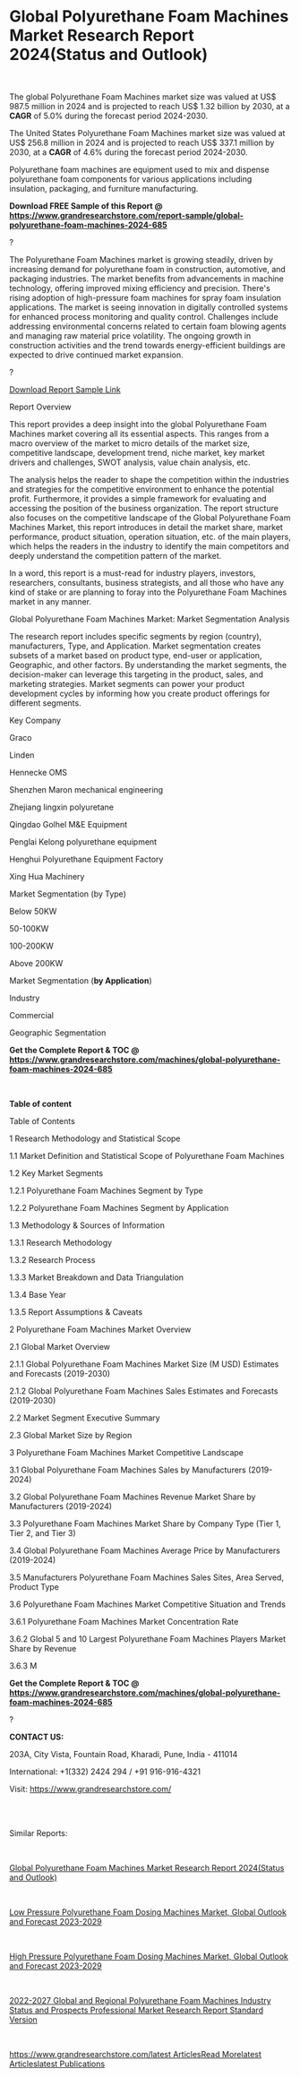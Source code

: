 <h1>Global Polyurethane Foam Machines Market Research Report 2024(Status and Outlook)</h1><br/><p>The global Polyurethane Foam Machines market size was valued at US$ 987.5 million in 2024 and is projected to reach US$ 1.32 billion by 2030, at a <strong>CAGR</strong> of 5.0% during the forecast period 2024-2030.</p>
 
 
 
 <p>The United States Polyurethane Foam Machines market size was valued at US$ 256.8 million in 2024 and is projected to reach US$ 337.1 million by 2030, at a <strong>CAGR</strong> of 4.6% during the forecast period 2024-2030.</p>
 
 
 
 <p>Polyurethane foam machines are equipment used to mix and dispense polyurethane foam components for various applications including insulation, packaging, and furniture manufacturing.</p>
 
 
 
 <div><b>Download FREE Sample of this Report @ <a href="https://www.grandresearchstore.com/report-sample/global-polyurethane-foam-machines-2024-685">https://www.grandresearchstore.com/report-sample/global-polyurethane-foam-machines-2024-685</a></b></div>
 
 
 
 <p>? </p>
 
 
 
 <p>The Polyurethane Foam Machines market is growing steadily, driven by increasing demand for polyurethane foam in construction, automotive, and packaging industries. The market benefits from advancements in machine technology, offering improved mixing efficiency and precision. There&#39;s rising adoption of high-pressure foam machines for spray foam insulation applications. The market is seeing innovation in digitally controlled systems for enhanced process monitoring and quality control. Challenges include addressing environmental concerns related to certain foam blowing agents and managing raw material price volatility. The ongoing growth in construction activities and the trend towards energy-efficient buildings are expected to drive continued market expansion.</p>
 
 
 
 <p>? </p>
 
 
 
 <p><a href="https://www.grandresearchstore.com/mr-admin/report-sample/global-polyurethane-foam-machines-2024-685">Download Report Sample Link</a></p>
 
 
 
 <p>Report Overview</p>
 
 
 
 <p>This report provides a deep insight into the global Polyurethane Foam Machines market covering all its essential aspects. This ranges from a macro overview of the market to micro details of the market size, competitive landscape, development trend, niche market, key market drivers and challenges, SWOT analysis, value chain analysis, etc.</p>
 
 
 
 <p>The analysis helps the reader to shape the competition within the industries and strategies for the competitive environment to enhance the potential profit. Furthermore, it provides a simple framework for evaluating and accessing the position of the business organization. The report structure also focuses on the competitive landscape of the Global Polyurethane Foam Machines Market, this report introduces in detail the market share, market performance, product situation, operation situation, etc. of the main players, which helps the readers in the industry to identify the main competitors and deeply understand the competition pattern of the market.</p>
 
 
 
 <p>In a word, this report is a must-read for industry players, investors, researchers, consultants, business strategists, and all those who have any kind of stake or are planning to foray into the Polyurethane Foam Machines market in any manner.</p>
 
 
 
 <p>Global Polyurethane Foam Machines Market: Market Segmentation Analysis</p>
 
 
 
 <p>The research report includes specific segments by region (country), manufacturers, Type, and Application. Market segmentation creates subsets of a market based on product type, end-user or application, Geographic, and other factors. By understanding the market segments, the decision-maker can leverage this targeting in the product, sales, and marketing strategies. Market segments can power your product development cycles by informing how you create product offerings for different segments.</p>
 
 
 
 <p>Key Company</p>
 
 
 
 <p>Graco</p>
 
 
 
 <p>Linden</p>
 
 
 
 <p>Hennecke OMS</p>
 
 
 
 <p>Shenzhen Maron mechanical engineering</p>
 
 
 
 <p>Zhejiang lingxin polyuretane</p>
 
 
 
 <p>Qingdao Golhel M&E Equipment</p>
 
 
 
 <p>Penglai Kelong polyurethane equipment</p>
 
 
 
 <p>Henghui Polyurethane Equipment Factory</p>
 
 
 
 <p>Xing Hua Machinery</p>
 
 
 
 <p>Market Segmentation (by Type)</p>
 
 
 
 <p>Below 50KW</p>
 
 
 
 <p>50-100KW</p>
 
 
 
 <p>100-200KW</p>
 
 
 
 <p>Above 200KW</p>
 
 
 
 <p>Market Segmentation (<strong>by Application</strong>)</p>
 
 
 
 <p>Industry</p>
 
 
 
 <p>Commercial</p>
 
 
 
 <p>Geographic Segmentation</p>
 
 
 
 <div><b>Get the Complete Report & TOC @ <a href="https://www.grandresearchstore.com/machines/global-polyurethane-foam-machines-2024-685">https://www.grandresearchstore.com/machines/global-polyurethane-foam-machines-2024-685</a></b></div>
 
 
 
 <p><br />
 
 <b>Table of content</b></p>
 
 
 
 <p>Table of Contents<br />
 
 1 Research Methodology and Statistical Scope<br />
 
 1.1 Market Definition and Statistical Scope of Polyurethane Foam Machines<br />
 
 1.2 Key Market Segments<br />
 
 1.2.1 Polyurethane Foam Machines Segment by Type<br />
 
 1.2.2 Polyurethane Foam Machines Segment by Application<br />
 
 1.3 Methodology & Sources of Information<br />
 
 1.3.1 Research Methodology<br />
 
 1.3.2 Research Process<br />
 
 1.3.3 Market Breakdown and Data Triangulation<br />
 
 1.3.4 Base Year<br />
 
 1.3.5 Report Assumptions & Caveats<br />
 
 2 Polyurethane Foam Machines Market Overview<br />
 
 2.1 Global Market Overview<br />
 
 2.1.1 Global Polyurethane Foam Machines Market Size (M USD) Estimates and Forecasts (2019-2030)<br />
 
 2.1.2 Global Polyurethane Foam Machines Sales Estimates and Forecasts (2019-2030)<br />
 
 2.2 Market Segment Executive Summary<br />
 
 2.3 Global Market Size by Region<br />
 
 3 Polyurethane Foam Machines Market Competitive Landscape<br />
 
 3.1 Global Polyurethane Foam Machines Sales by Manufacturers (2019-2024)<br />
 
 3.2 Global Polyurethane Foam Machines Revenue Market Share by Manufacturers (2019-2024)<br />
 
 3.3 Polyurethane Foam Machines Market Share by Company Type (Tier 1, Tier 2, and Tier 3)<br />
 
 3.4 Global Polyurethane Foam Machines Average Price by Manufacturers (2019-2024)<br />
 
 3.5 Manufacturers Polyurethane Foam Machines Sales Sites, Area Served, Product Type<br />
 
 3.6 Polyurethane Foam Machines Market Competitive Situation and Trends<br />
 
 3.6.1 Polyurethane Foam Machines Market Concentration Rate<br />
 
 3.6.2 Global 5 and 10 Largest Polyurethane Foam Machines Players Market Share by Revenue<br />
 
 3.6.3 M</p>
 
 
 
 <div><b>Get the Complete Report & TOC @ <a href="https://www.grandresearchstore.com/machines/global-polyurethane-foam-machines-2024-685">https://www.grandresearchstore.com/machines/global-polyurethane-foam-machines-2024-685</a></b></div>
 
 
 
 <p>? </p>
 
 
 
 <p><b>CONTACT US:</b><br />
 
 203A, City Vista, Fountain Road, Kharadi, Pune, India - 411014<br />
 
 International: +1(332) 2424 294 / +91 916-916-4321<br />
 
 Visit: <a href="https://www.grandresearchstore.com/">https://www.grandresearchstore.com/</a><br />
 
 <br />
 
 <br />
 
 Similar Reports:<br />
 
 <br />
 
 <a href="https://www.grandresearchstore.com/machines/global-polyurethane-foam-machines-2024-325">Global Polyurethane Foam Machines Market Research Report 2024(Status and Outlook)</a><br />
 
 <br />
 
 <a href="https://www.grandresearchstore.com/machines/global-low-pressure-polyurethane-foam-dosing-machines-forecast-2023-2029-194">Low Pressure Polyurethane Foam Dosing Machines Market, Global Outlook and Forecast 2023-2029</a><br />
 
 <br />
 
 <a href="https://www.grandresearchstore.com/machines/global-high-pressure-polyurethane-foam-dosing-machines-forecast-2023-2029-894">High Pressure Polyurethane Foam Dosing Machines Market, Global Outlook and Forecast 2023-2029</a><br />
 
 <br />
 
 <a href="https://www.grandresearchstore.com/machines/global-regional-polyurethane-foam-machines-2022-2027-827">2022-2027 Global and Regional Polyurethane Foam Machines Industry Status and Prospects Professional Market Research Report Standard Version</a><br />
 
 <br />
 
 <a href="https://gyeongbokgung.com">https://www.grandresearchstore.com/</a><a href="https://hallyeomaritime.com">latest Articles</a><a href="https://jingwansa.com">Read More</a><a href="https://nguoiviet.jp/">latest Articles</a><a href="https://www.intelmarketresearch.com/">latest Publications</a></p>